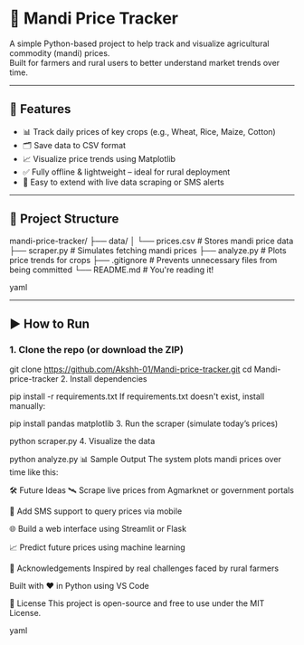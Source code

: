 # 🌾 Mandi Price Tracker

A simple Python-based project to help track and visualize agricultural commodity (mandi) prices.  
Built for farmers and rural users to better understand market trends over time.

---

## 📌 Features

- 📊 Track daily prices of key crops (e.g., Wheat, Rice, Maize, Cotton)
- 🗂️ Save data to CSV format
- 📈 Visualize price trends using Matplotlib
- ✅ Fully offline & lightweight – ideal for rural deployment
- 🔧 Easy to extend with live data scraping or SMS alerts

---

## 📁 Project Structure

mandi-price-tracker/
├── data/
│ └── prices.csv # Stores mandi price data
├── scraper.py # Simulates fetching mandi prices
├── analyze.py # Plots price trends for crops
├── .gitignore # Prevents unnecessary files from being committed
└── README.md # You're reading it!

yaml

---

## ▶️ How to Run

### 1. Clone the repo (or download the ZIP)


git clone https://github.com/Akshh-01/Mandi-price-tracker.git
cd Mandi-price-tracker
2. Install dependencies

pip install -r requirements.txt
If requirements.txt doesn't exist, install manually:

pip install pandas matplotlib
3. Run the scraper (simulate today’s prices)

python scraper.py
4. Visualize the data

python analyze.py
📊 Sample Output
The system plots mandi prices over time like this:


🛠️ Future Ideas
🛰️ Scrape live prices from Agmarknet or government portals

📱 Add SMS support to query prices via mobile

🌐 Build a web interface using Streamlit or Flask

📈 Predict future prices using machine learning

🙌 Acknowledgements
Inspired by real challenges faced by rural farmers

Built with ❤️ in Python using VS Code

📃 License
This project is open-source and free to use under the MIT License.

yaml

